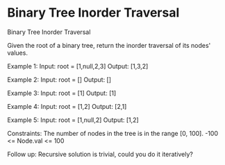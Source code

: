 # Binary Tree Inorder Traversal
 Binary Tree Inorder Traversal

Given the root of a binary tree, return the inorder traversal of its nodes' values.

Example 1:
Input: root = [1,null,2,3]
Output: [1,3,2]

Example 2:
Input: root = []
Output: []

Example 3:
Input: root = [1]
Output: [1]

Example 4:
Input: root = [1,2]
Output: [2,1]

Example 5:
Input: root = [1,null,2]
Output: [1,2]
 
Constraints:
The number of nodes in the tree is in the range [0, 100].
-100 <= Node.val <= 100

Follow up: Recursive solution is trivial, could you do it iteratively?